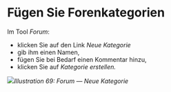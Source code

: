 
# Fügen Sie Forenkategorien

Im Tool _Forum_:

* klicken Sie auf den Link _Neue Kategorie_
* gib ihm einen Namen,
* fügen Sie bei Bedarf einen Kommentar hinzu,
* klicken Sie auf _Kategorie erstellen._

![](../../.gitbook/assets/graphics3.png)_Illustration 69: Forum — Neue Kategorie_
